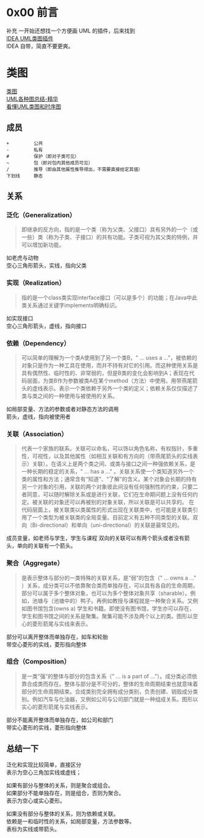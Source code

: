 # 0x00 前言
补充
一开始还想找一个方便画 UML 的插件，后来找到  
[IDEA UML类图插件](https://www.cnblogs.com/winner-0715/p/6100983.html)  
IDEA 自带，简直不要更爽。

# 类图
[类图](https://zh.wikipedia.org/wiki/%E9%A1%9E%E5%88%A5%E5%9C%96)  
[UML各种图总结-精华](https://www.cnblogs.com/jiangds/p/6596595.html)  
[看懂UML类图和时序图](https://design-patterns.readthedocs.io/zh_CN/latest/read_uml.html)
## 成员
```
+         公共
-         私有
#         保护（即对子类可见）
~         包（即对包内其他成员可见）
/         推导（即由其他属性推导得出，不需要直接给定其值）
下划线     静态
```

## 关系
### 泛化（Generalization）
> 即继承的反方向，指的是一个类（称为父类、父接口）具有另外的一个（或一些）类（称为子类、子接口）的共有功能。子类可视为其父类的特例，并可以增加新功能。

如老虎与动物  
空心三角形箭头，实线，指向父类

### 实现（Realization）
> 指的是一个class类实现interface接口（可以是多个）的功能；在Java中此类关系通过关键字implements明确标识。

如实现接口  
空心三角形箭头，虚线，指向接口

### 依赖（Dependency）
> 可以简单的理解为一个类A使用到了另一个类B，" ... uses a ..."，被依赖的对象只是作为一种工具在使用，而并不持有对它的引用。而这种使用关系是具有偶然性、临时性的、非常弱的，但是B类的变化会影响到A；表现在代码层面，为类B作为参数被类A在某个method（方法）中使用。用带燕尾箭头的虚线表示。表示一个类依赖于另外一个类的定义；依赖关系仅仅描述了类与类之间的一种使用与被使用的关系。

如局部变量、方法的参数或者对静态方法的调用  
箭头，虚线，指向被使用者

### 关联（Association）
> 代表一个家族的联系。关联可以命名，可以饰以角色名称，有权指针，多重性，可视性，以及其他属性（如相互关联和有方向的（带燕尾箭头的实线表示）关联）。在语义上是两个类之间、或类与接口之间一种强依赖关系，是一种长期的稳定的关系，" ... has a ..." 。关联关系使一个类知道另外一个类的属性和方法；通常含有“知道”、“了解”的含义。某个对象会长期的持有另一个对象的引用，关联的两个对象彼此间没有任何强制性的约束，只要二者同意，可以随时解除关系或是进行关联，它们在生命期问题上没有任何约定。被关联的对象还可以再被别的对象关联，所以关联是可以共享的。 在代码层面上，被关联类以类属性的形式出现在关联类中，也可能是关联类引用了一个类型为被关联类的全局变量。目前定义有五种不同类型的关联。双向（Bi-directional）和单向（uni-directional）的关联是最常见的。

成员变量，如老师与学生，学生与课程
双向的关联可以有两个箭头或者没有箭头，单向的关联有一个箭头。

### 聚合（Aggregate）
> 是表示整体与部分的一类特殊的关联关系，是“弱”的包含（" ... owns a ..." ）关系，成分类可以不依靠聚合类而单独存在，可以具有各自的生命周期，部分可以属于多个整体对象，也可以为多个整体对象共享（sharable）。例如，池塘与（池塘中的）鸭子。再例如教授与课程就是一种聚合关系。又例如图书馆包含(owns a) 学生和书籍。即使没有图书馆，学生亦可以存在，学生和图书馆之间的关系是聚集。聚集可能不涉及两个以上的类。图形以空心的菱形箭尾与实线来表示。

部分可以离开整体而单独存在，如车和轮胎  
带空心菱形的实线，菱形指向整体

### 组合（Composition）
> 是一类“强”的整体与部分的包含关系（" ... is a part of ..."）。成分类必须依靠合成类而存在。整体与部分是不可分的，整体的生命周期结束也就意味着部分的生命周期结束。合成类别完全拥有成分类别，负责创建、销毁成分类别。例如汽车与化油器，又例如公司与公司部门就是一种组成关系。图形以实心的菱形箭尾与实线表示。

部分不能离开整体而单独存在，如公司和部门  
带实心菱形的实线，菱形指向整体

## 总结一下
泛化和实现比较简单，直接区分  
表示为空心三角加实线或虚线；  

如果有部分与整体的关系，则是聚合或组合。  
如果部分不能单独存在，则是组合，否则为聚合。  
表示为空心或实心菱形。

如果没有部分与整体的关系，则为依赖或关联。  
依赖是一和临时性的关系，如局部变量，方法参数等。  
表标为实线或带箭头。